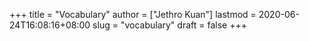 +++
title = "Vocabulary"
author = ["Jethro Kuan"]
lastmod = 2020-06-24T16:08:16+08:00
slug = "vocabulary"
draft = false
+++
